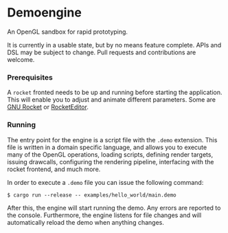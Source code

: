 # Demoengine

An OpenGL sandbox for rapid prototyping.

It is currently in a usable state, but by no means feature complete. APIs and DSL may be subject to change. Pull requests and contributions are welcome.

### Prerequisites

A `rocket` fronted needs to be up and running before starting the application. This will enable you to adjust and animate different parameters. Some are [GNU Rocket](https://github.com/rocket/rocket) or [RocketEditor](https://github.com/emoon/rocket).

### Running

The entry point for the engine is a script file with the `.demo` extension. This file is written in a domain specific language, and allows you to execute many of the OpenGL operations, loading scripts, defining render targets, issuing drawcalls, configuring the rendering pipeline, interfacing with the rocket frontend, and much more.

In order to execute a `.demo` file you can issue the following command:

    $ cargo run --release -- examples/hello_world/main.demo

After this, the engine will start running the demo. Any errors are reported to the console. Furthermore, the engine listens for file changes and will automatically reload the demo when anything changes.

